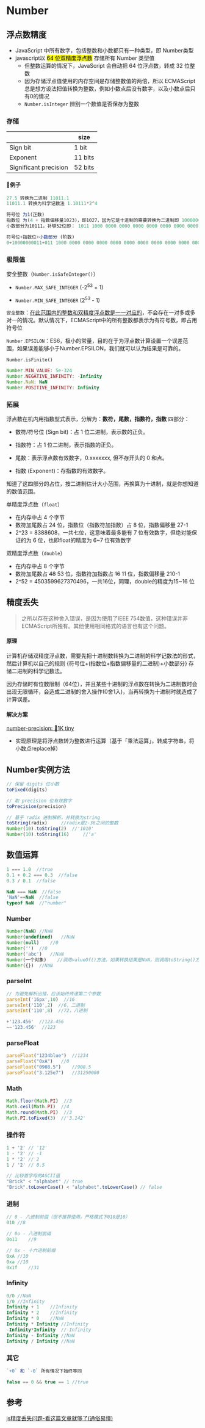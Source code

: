 # Number

## 浮点数精度

- JavaScript 中所有数字，包括整数和小数都只有一种类型，即 Number类型
- javascript以 <mark>64 位双精度浮点数</mark> 存储所有 Number 类型值
  - 但整数运算的情况下，JavaScript 会自动把 64 位浮点数，转成 32 位整数
  - 因为存储浮点值使用的内存空间是存储整数值的两倍，所以 ECMAScript总是想方设法把值转换为整数，例如小数点后没有数字，以及小数点后只有0的情况
  - `Number.isInteger` 辨别一个数值是否保存为整数

### 存储

|                       | size    |
| --------------------- | ------- |
| Sign bit              | 1 bit   |
| Exponent              | 11 bits |
| Significant precision | 52 bits |

#### 🌰例子

```js
27.5 转换为二进制 11011.1
11011.1 转换为科学记数法 1.10111*2^4

符号位 为1(正数)
指数位 为(4 + 指数偏移量1023)，即1027，因为它是十进制的需要转换为二进制即 10000000011
小数部分为10111，补够52位即： 1011 1000 0000 0000 0000 0000 0000 0000 0000 0000 0000 0000 0000

符号位+指数位+小数部分 (阶数)
0+10000000011+011 1000 0000 0000 0000 0000 0000 0000 0000 0000 0000 0000 0000
```

### 极限值

安全整数（`Number.isSafeInteger()`）

- `Number.MAX_SAFE_INTEGER` (-2<sup>53</sup> + 1)

- `Number.MIN_SAFE_INTEGER` (2<sup>53</sup> - 1)

`安全整数`：<u>在此范围内的整数和双精度浮点数是一一对应的</u>，不会存在一对多或多对一的情况。默认情况下，ECMAScript中的所有整数都表示为有符号数，即占用符号位

`Number.EPSILON`：ES6，极小的常量，目的在于为浮点数计算设置一个误差范围，如果误差能够小于Number.EPSILON，我们就可以认为结果是可靠的。

`Number.isFinite()`

```js
Number.MIN_VALUE: 5e-324
Number.NEGATIVE_INFINITY: -Infinity
Number.NaN: NaN
Number.POSITIVE_INFINITY: Infinity
```

### 拓展

浮点数在机内用指数型式表示，分解为：**数符，尾数，指数符，指数** 四部分：

- 数符/符号位 (Sign bit)：占 1 位二进制，表示数的正负。

- 指数符：占 1 位二进制，表示指数的正负。

- 尾数：表示浮点数有效数字，0.xxxxxxx, 但不存开头的 0 和点。

- 指数 (Exponent)：存指数的有效数字。

知道了这四部分的占位，按二进制估计大小范围，再换算为十进制，就是你想知道的数值范围。

单精度浮点数（`float`）

- 在内存中占 4 个字节
- 数符加尾数占 24 位，指数位（指数符加指数）占 8 位，指数偏移量 27-1
- 2^23 = 8388608，一共七位，这意味着最多能有 7 位有效数字，但绝对能保证的为 6 位，也即float的精度为 6~7 位有效数字

双精度浮点数（`double`）

- 在内存中占 8 个字节
- 数符加尾数占 ~~48~~ 53 位，指数符加指数占 ~~16~~ 11 位，指数偏移量 210-1
- 2^52 = 4503599627370496，一共16位，同理，double的精度为15~16 位



## 精度丢失

> 之所以存在这种舍入错误，是因为使用了IEEE 754数值，这种错误并非ECMAScript所独有。其他使用相同格式的语言也有这个问题。

#### 原理

计算机存储双精度浮点数，需要先把十进制数转换为二进制的科学记数法的形式，然后计算机以自己的规则 {符号位+(指数位+指数偏移量的二进制)+小数部分} 存储二进制的科学记数法。

因为存储时有位数限制（64位），并且某些十进制的浮点数在转换为二进制数时会出现无限循环，会造成二进制的舍入操作(0舍1入)，当再转换为十进制时就造成了计算误差。

#### 解决方案

[number-precision: 🚀1K tiny](https://github.com/nefe/number-precision)

- 实现原理是将浮点数转为整数进行运算（基于「乘法运算」，转成字符串，将小数点replace掉）



## Number实例方法

```js
// 保留 digits 位小数
toFixed(digits)

// 取 precision 位有效数字
toPrecision(precision)

// 基于 radix 进制解析，并转换为string
toString(radix)		//radix是2-36之间的整数
Number(10).toString(2)	//'1010'
Number(10).toString(16)		//'a'
```



## 数值运算

```js
1 === 1.0  //true
0.1 + 0.2 === 0.3  //false
0.3 / 0.1  //false
```

```js
NaN === NaN  //false
'NaN'==NaN	//false
typeof NaN  //"number"
```

### Number

```js
Number(NaN)	//NaN
Number(undefined)	//NaN
Number(null)	//0
Number('')	//0
Number('abc')	//NaN
Number(一个对象)	//调用valueOf()方法，如果转换结果是NaN，则调用toString()方法，再按照转换字符串的规则转换。
Number({})	//NaN
```

### parseInt

```js
// 为避免解析出错，应该始终传递第二个参数
parseInt('16px',10)  //16
parseInt('110',2)  //6，二进制
parseInt('110',8)  //72，八进制

+'123.456'  //123.456
~~'123.456'  //123
```

### parseFloat

```js
parseFloat("1234blue")	//1234
parseFloat("0xA")	//0
parseFloat("0908.5")	//908.5
parseFloat("3.125e7")	//31250000
```

### Math

```js
Math.floor(Math.PI)  //3
Math.ceil(Math.PI)  //4
Math.round(Math.PI)  //3
Math.PI.toFixed(3)  //'3.142'
```

### 操作符

```js
1 + '2' // '12'
1 - '2' // -1
1 * '2' // 2
1 / '2' // 0.5

// 比较首字母的ASCII值
"Brick" < "alphabet" // true
"Brick".toLowerCase() < "alphabet".toLowerCase() // false
```

### 进制

```js
// 0 - 八进制前缀（但不推荐使用，严格模式下010是10）
010	//8

// 0o - 八进制前缀
0o11	//9

// 0x - 十六进制前缀
0xA	//10
0xa	//10
0x1f	//31
```

### Infinity

```js
0/0	//NaN
1/0	//Infinity
Infinity + 1	//Infinity
Infinity * 2	//Infinity
Infinity * 0	//NaN
Infinity * Infinity	//Infinity
-Infinity*Infinity	//-Infinity
Infinity - Infinity	//NaN
Infinity / Infinity	//NaN
```

### 其它

```js
`+0` 和 `-0` 所有情况下始终等同

false == 0 && true == 1	//true
```

  



## 参考

[js精度丢失问题-看这篇文章就够了(通俗易懂)](https://zhuanlan.zhihu.com/p/100353781)
